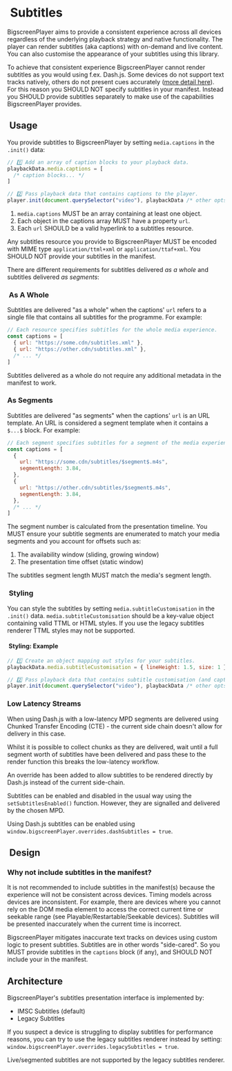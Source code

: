#  Subtitles

BigscreenPlayer aims to provide a consistent experience across all devices regardless of the underlying playback strategy and native functionality. The player can render subtitles (aka captions) with on-demand and live content. You can also customise the appearance of your subtitles using this library.

To achieve that consistent experience BigscreenPlayer cannot render subtitles as you would using f.ex. Dash.js. Some devices do not support text tracks natively, others do not present cues accurately ([more detail here](#why-not-include-subtitles-in-the-manifest)). For this reason you SHOULD NOT specify subtitles in your manifest. Instead you SHOULD provide subtitles separately to make use of the capabilities BigscreenPlayer provides.

##  Usage

You provide subtitles to BigscreenPlayer by setting `media.captions` in the `.init()` data:

```js
// 1️⃣ Add an array of caption blocks to your playback data.
playbackData.media.captions = [
  /* caption blocks... */
]

// 2️⃣ Pass playback data that contains captions to the player.
player.init(document.querySelector("video"), playbackData /* other opts */)
```

1. `media.captions` MUST be an array containing at least one object.
2. Each object in the captions array MUST have a property `url`.
3. Each `url` SHOULD be a valid hyperlink to a subtitles resource.

Any subtitles resource you provide to BigscreenPlayer MUST be encoded with MIME type `application/ttml+xml` or `application/ttaf+xml`. You SHOULD NOT provide your subtitles in the manifest.

There are different requirements for subtitles delivered _as a whole_ and subtitles delivered _as segments_:

###  As A Whole

Subtitles are delivered "as a whole" when the captions' `url` refers to a single file that contains all subtitles for the programme. For example:

```js
// Each resource specifies subtitles for the whole media experience.
const captions = [
  { url: "https://some.cdn/subtitles.xml" },
  { url: "https://other.cdn/subtitles.xml" },
  /* ... */
]
```

Subtitles delivered as a whole do not require any additional metadata in the manifest to work.

### As Segments

Subtitles are delivered "as segments" when the captions' `url` is an URL template. An URL is considered a segment template when it contains a `$...$` block. For example:

```js
// Each segment specifies subtitles for a segment of the media experience.
const captions = [
  {
    url: "https://some.cdn/subtitles/$segment$.m4s",
    segmentLength: 3.84,
  },
  {
    url: "https://other.cdn/subtitles/$segment$.m4s",
    segmentLength: 3.84,
  },
  /* ... */
]
```

The segment number is calculated from the presentation timeline. You MUST ensure your subtitle segments are enumerated to match your media segments and you account for offsets such as:

1. The availability window (sliding, growing window)
2. The presentation time offset (static window)

The subtitles segment length MUST match the media's segment length.

###  Styling

You can style the subtitles by setting `media.subtitleCustomisation` in the `.init()` data. `media.subtitleCustomisation` should be a key-value object containing valid TTML or HTML styles. If you use the legacy subtitles renderer TTML styles may not be supported.

####  Styling: Example

```js
// 1️⃣ Create an object mapping out styles for your subtitles.
playbackData.media.subtitleCustomisation = { lineHeight: 1.5, size: 1 }

// 2️⃣ Pass playback data that contains subtitle customisation (and captions) to the player.
player.init(document.querySelector("video"), playbackData /* other opts */)
```

### Low Latency Streams

When using Dash.js with a low-latency MPD segments are delivered using Chunked Transfer Encoding (CTE) - the current side chain doesn't allow for delivery in this case.

Whilst it is possible to collect chunks as they are delivered, wait until a full segment worth of subtitles have been delivered and pass these to the render function this breaks the low-latency workflow.

An override has been added to allow subtitles to be rendered directly by Dash.js instead of the current side-chain.

Subtitles can be enabled and disabled in the usual way using the `setSubtitlesEnabled()` function. However, they are signalled and delivered by the chosen MPD.

Using Dash.js subtitles can be enabled using `window.bigscreenPlayer.overrides.dashSubtitles = true`.

##  Design

### Why not include subtitles in the manifest?

It is not recommended to include subtitles in the manifest(s) because the experience will not be consistent across devices. Timing models across devices are inconsistent. For example, there are devices where you cannot rely on the DOM media element to access the correct current time or seekable range (see Playable/Restartable/Seekable devices). Subtitles will be presented inaccurately when the current time is incorrect.

BigscreenPlayer mitigates inaccurate text tracks on devices using custom logic to present subtitles. Subtitles are in other words "side-cared". So you MUST provide subtitles in the `captions` block (if any), and SHOULD NOT include your in the manifest.

## Architecture

BigscreenPlayer's subtitles presentation interface is implemented by:

- IMSC Subtitles (default)
- Legacy Subtitles

If you suspect a device is struggling to display subtitles for performance reasons, you can try to use the legacy subtitles renderer instead by setting: `window.bigscreenPlayer.overrides.legacySubtitles = true`.

Live/segmented subtitles are not supported by the legacy subtitles renderer.
